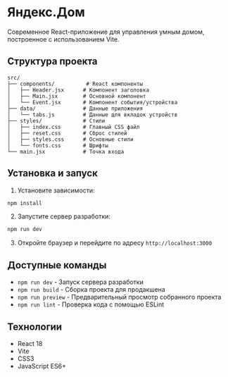 # Яндекс.Дом

Современное React-приложение для управления умным домом, построенное с использованием Vite.

## Структура проекта

```
src/
├── components/          # React компоненты
│   ├── Header.jsx      # Компонент заголовка
│   ├── Main.jsx        # Основной компонент
│   └── Event.jsx       # Компонент события/устройства
├── data/               # Данные приложения
│   └── tabs.js         # Данные для вкладок устройств
├── styles/             # Стили
│   ├── index.css       # Главный CSS файл
│   ├── reset.css       # Сброс стилей
│   ├── styles.css      # Основные стили
│   └── fonts.css       # Шрифты
└── main.jsx            # Точка входа
```

## Установка и запуск

1. Установите зависимости:
```bash
npm install
```

2. Запустите сервер разработки:
```bash
npm run dev
```

3. Откройте браузер и перейдите по адресу `http://localhost:3000`

## Доступные команды

- `npm run dev` - Запуск сервера разработки
- `npm run build` - Сборка проекта для продакшена
- `npm run preview` - Предварительный просмотр собранного проекта
- `npm run lint` - Проверка кода с помощью ESLint

## Технологии

- React 18
- Vite
- CSS3
- JavaScript ES6+
